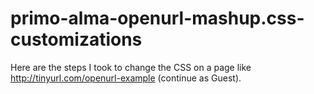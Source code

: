 primo-alma-openurl-mashup.css-customizations
============================================

Here are the steps I took to change the CSS on a page like http://tinyurl.com/openurl-example (continue as Guest).
